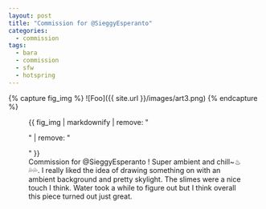 ```yaml
---
layout: post
title: "Commission for @SieggyEsperanto"
categories:
  - commission
tags:
  - bara
  - commission
  - sfw
  - hotspring
---
```


{% capture fig_img %}
![Foo]({{ site.url }}/images/art3.png)
{% endcapture %}

<figure>
  {{ fig_img | markdownify | remove: "<p>" | remove: "</p>" }}
  <figcaption> Commission for @SieggyEsperanto ! Super ambient and chill~♨💦💦. I really liked the idea of drawing something on with an ambient background and pretty skylight. The slimes were a nice touch I think. Water took a while to figure out but I think overall this piece turned out just great.</figcaption>
</figure>
